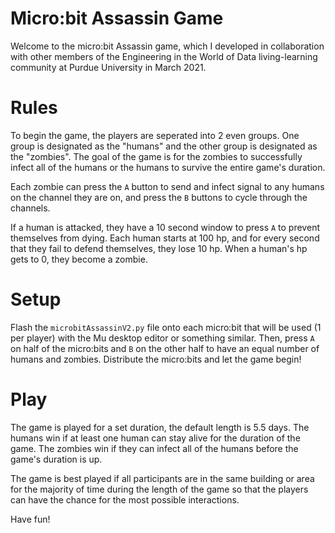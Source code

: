 # **Micro:bit Assassin Game**

Welcome to the micro:bit Assassin game, which I developed in collaboration with other members of the Engineering in the World of Data living-learning community at Purdue University in March 2021. 

# Rules
To begin the game, the players are seperated into 2 even groups. One group is designated as the "humans" and the other group is designated as the "zombies". The goal of the game is for the zombies to successfully infect all of the humans or the humans to survive the entire game's duration. 

Each zombie can press the `A` button to send and infect signal to any humans on the channel they are on, and press the `B` buttons to cycle through the channels. 

If a human is attacked, they have a 10 second window to press `A` to prevent themselves from dying. Each human starts at 100 hp, and for every second that they fail to defend themselves, they lose 10 hp. When a human's hp gets to 0, they become a zombie. 

# Setup
Flash the `microbitAssassinV2.py` file onto each micro:bit that will be used (1 per player) with the Mu desktop editor or something similar. Then, press `A` on half of the micro:bits and `B` on the other half to have an equal number of humans and zombies. Distribute the micro:bits and let the game begin!

# Play

The game is played for a set duration, the default length is 5.5 days. The humans win if at least one human can stay alive for the duration of the game. The zombies win if they can infect all of the humans before the game's duration is up. 

The game is best played if all participants are in the same building or area for the majority of time during the length of the game so that the players can have the chance for the most possible interactions.

Have fun!


